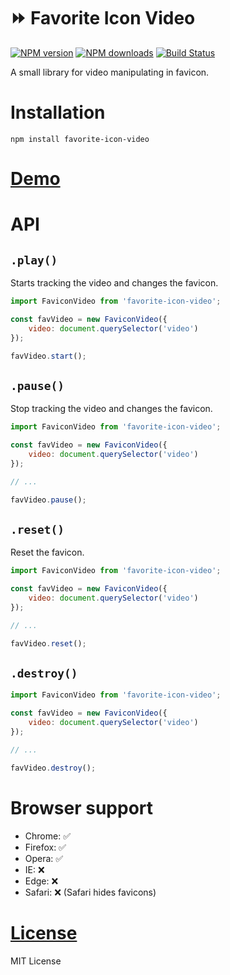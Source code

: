 ⏩ Favorite Icon Video
===================

[![NPM version](https://img.shields.io/npm/v/favorite-icon-video.svg?style=flat)](https://www.npmjs.com/package/favorite-icon-video)
[![NPM downloads](https://img.shields.io/npm/dm/favorite-icon-video.svg?style=flat)](https://www.npmjs.com/package/favorite-icon-video)
[![Build Status](https://badgen.net/bundlephobia/minzip/favorite-icon-video)](https://bundlephobia.com/result?p=favorite-icon-video)

A small library for video manipulating in favicon.

# Installation
`npm install favorite-icon-video`

# [Demo](https://hcodes.github.io/favorite-icon/examples/video.html)

# API

## `.play()`
Starts tracking the video and changes the favicon.

```js
import FaviconVideo from 'favorite-icon-video';

const favVideo = new FaviconVideo({
    video: document.querySelector('video')
});

favVideo.start();
```

## `.pause()`
Stop tracking the video and changes the favicon.

```js
import FaviconVideo from 'favorite-icon-video';

const favVideo = new FaviconVideo({
    video: document.querySelector('video')
});

// ...

favVideo.pause();
```

## `.reset()`
Reset the favicon.

```js
import FaviconVideo from 'favorite-icon-video';

const favVideo = new FaviconVideo({
    video: document.querySelector('video')
});

// ...

favVideo.reset();
```

## `.destroy()`

```js
import FaviconVideo from 'favorite-icon-video';

const favVideo = new FaviconVideo({
    video: document.querySelector('video')
});

// ...

favVideo.destroy();
```

# Browser support
- Chrome: ✅
- Firefox: ✅
- Opera: ✅
- IE: ❌
- Edge: ❌
- Safari: ❌ (Safari hides favicons)

# [License](./LICENSE)
MIT License
